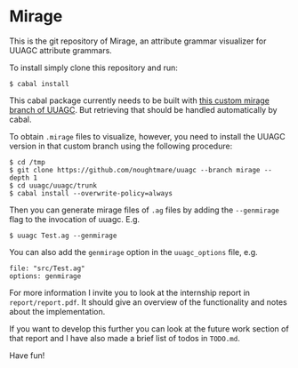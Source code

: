 # Mirage

This is the git repository of Mirage, an attribute grammar visualizer for UUAGC
attribute grammars.

To install simply clone this repository and run:

```
$ cabal install
```

This cabal package currently needs to be built with [this custom mirage branch of UUAGC](https://github.com/noughtmare/uuagc/tree/mirage).
But retrieving that should be handled automatically by cabal.

To obtain `.mirage` files to visualize, however, you need to install the UUAGC
version in that custom branch using the following procedure:

```
$ cd /tmp
$ git clone https://github.com/noughtmare/uuagc --branch mirage --depth 1
$ cd uuagc/uuagc/trunk
$ cabal install --overwrite-policy=always
```

Then you can generate mirage files of `.ag` files by adding the `--genmirage`
flag to the invocation of uuagc. E.g.

```
$ uuagc Test.ag --genmirage
```

You can also add the `genmirage` option in the `uuagc_options` file, e.g.

```
file: "src/Test.ag"
options: genmirage
```

For more information I invite you to look at the internship report in `report/report.pdf`.
It should give an overview of the functionality and notes about the implementation.

If you want to develop this further you can look at the future work section of
that report and I have also made a brief list of todos in `TODO.md`.

Have fun!
